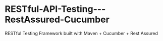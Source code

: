 # RESTful-API-Testing---RestAssured-Cucumber
RESTful Testing Framework built with Maven + Cucumber + Rest Assured
